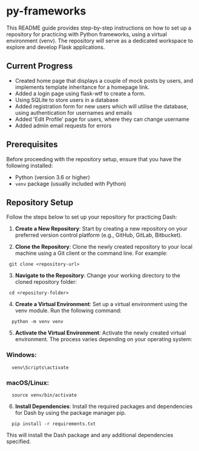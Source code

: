 # py-frameworks

This README guide provides step-by-step instructions on how to set up a repository for practicing with Python frameworks, using a virtual environment (venv). The repository will serve as a dedicated workspace to explore and develop Flask applications.

## Current Progress
- Created home page that displays a couple of mock posts by users, and implements template inheritance for a homepage link.
- Added a login page using flask-wtf to create a form.
- Using SQLite to store users in a database
- Added registration form for new users which will utilise the database, using authentication for usernames and emails
- Added 'Edit Profile' page for users, where they can change username
- Added admin email requests for errors

## Prerequisites

Before proceeding with the repository setup, ensure that you have the following installed:

- Python (version 3.6 or higher)
- `venv` package (usually included with Python)

## Repository Setup

Follow the steps below to set up your repository for practicing Dash:

1. **Create a New Repository**: Start by creating a new repository on your preferred version control platform (e.g., GitHub, GitLab, Bitbucket).

2. **Clone the Repository**: Clone the newly created repository to your local machine using a Git client or the command line. For example:

  ```shell
   git clone <repository-url>
   ```
   
3. **Navigate to the Repository**: Change your working directory to the cloned repository folder:

  ```shell
   cd <repository-folder>
   ```
   
4. **Create a Virtual Environment**: Set up a virtual environment using the venv module. Run the following command:

 ```shell
   python -m venv venv
   ```

5. **Activate the Virtual Environment**: Activate the newly created virtual environment. The process varies depending on your operating system:
### Windows:

 ```shell
   venv\Scripts\activate
   ```

### macOS/Linux:

 ```shell
   source venv/bin/activate
   ```

6. **Install Dependencies**: Install the required packages and dependencies for Dash by using the package manager pip.

 ```shell
   pip install -r requirements.txt
   ```

This will install the Dash package and any additional dependencies specified.
